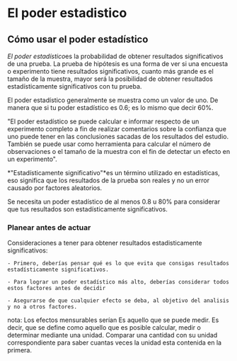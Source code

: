 # El poder estadistico

## Cómo usar el poder estadístico

*El poder estadístico*es la probabilidad de obtener resultados significativos de una prueba.  La prueba de hipótesis es una
forma de ver si una encuesta o experimento tiene resultados significativos, cuanto más grande es el tamaño de la muestra,
mayor será la posibilidad de obtener resultados estadísticamente significativos con tu prueba.

El poder estadístico generalmente se muestra como un valor de uno. De manera que si tu poder estadístico es 0.6; es lo
mismo que decir 60%.

"El poder estadístico se puede calcular e informar respecto de un experimento completo a fin de realizar comentarios sobre
la confianza que uno puede tener en las conclusiones sacadas de los resultados del estudio. También se puede usar como
herramienta para calcular el número de observaciones o el tamaño de la muestra con el fin de detectar un efecto en un
experimento".

*"Estadísticamente significativo"*es un término utilizado en estadísticas, eso significa que los resultados de la prueba
son reales y no un error causado por factores aleatorios.

Se necesita un poder estadístico de al menos 0.8 u 80% para considerar que tus resultados son estadísticamente significativos.

### Planear antes de actuar

Consideraciones a tener para obtener resultados estadisticamente significativos:

    - Primero, deberías pensar qué es lo que evita que consigas resultados estadísticamente significativos.
    
    - Para lograr un poder estadístico más alto, deberías considerar todos estos factores antes de decidir

    - Asegurarse de que cualquier efecto se deba, al objetivo del analisis y no a otros factores.

nota: Los efectos mensurables serían  Es aquello que se puede medir. Es decir, que se define como aquello que es posible
calcular, medir o determinar mediante una unidad. Comparar una cantidad con su unidad correspondiente para saber cuantas
veces la unidad esta contenida en la primera.
